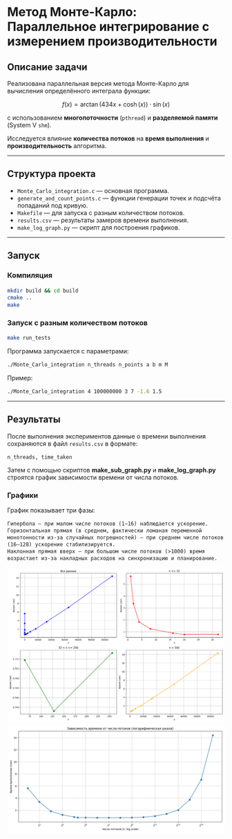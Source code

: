 # Метод Монте-Карло: Параллельное интегрирование с измерением производительности
## Описание задачи

Реализована параллельная версия метода Монте-Карло для вычисления определённого интеграла функции:

$$
f(x) = \arctan(434x + \cosh(x)) \cdot \sin(x)
$$

с использованием **многопоточности** (`pthread`) и **разделяемой памяти** (System V `shm`).

Исследуется влияние **количества потоков** на **время выполнения** и **производительность** алгоритма.

---

## Структура проекта

- `Monte_Carlo_integration.c` — основная программа.
- `generate_and_count_points.c` — функции генерации точек и подсчёта попаданий под кривую.
- `Makefile` — для запуска с разным количеством потоков.
- `results.csv` — результаты замеров времени выполнения.
- `make_log_graph.py` — скрипт для построения графиков.

---

## Запуск

### Компиляция

```bash
mkdir build && cd build
cmake ..
make
```

### Запуск с разным количеством потоков

```bash
make run_tests
```

Программа запускается с параметрами:

```bash
./Monte_Carlo_integration n_threads n_points a b m M
```

Пример:

```bash
./Monte_Carlo_integration 4 100000000 3 7 -1.6 1.5
```

---

## Результаты

После выполнения экспериментов данные о времени выполнения сохраняются в файл `results.csv` в формате:

```
n_threads, time_taken
```

Затем с помощью скриптов **make_sub_graph.py** и **make_log_graph.py** строятся график зависимости времени от числа потоков.

### Графики 

График показывает три фазы: 

    Гипербола — при малом числе потоков (1–16) наблюдается ускорение.
    Горизонтальная прямая (в среднем, фактически ломаная переменной монотонности из-за случайных погрешностей) — при среднем числе потоков (16–128) ускорение стабилизируется.
    Наклонная прямая вверх — при большом числе потоков (>1000) время возрастает из-за накладных расходов на синхронизацию и планирование.

![Subplots](Graphics/performance_subplots.png)
![Log_plots](Graphics/performance_logscale.png)

